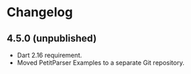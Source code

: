 # Changelog

## 4.5.0 (unpublished)

* Dart 2.16 requirement.
* Moved PetitParser Examples to a separate Git repository.
